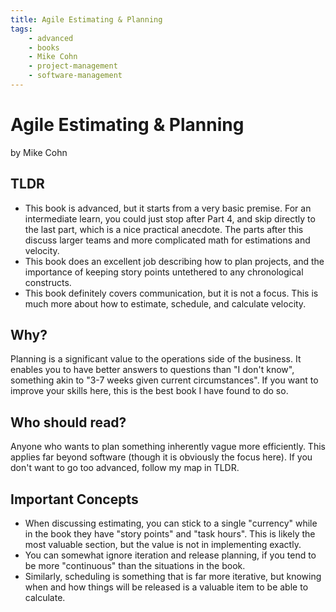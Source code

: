 ```yaml
---
title: Agile Estimating & Planning
tags:
    - advanced
    - books
    - Mike Cohn
    - project-management
    - software-management
---
```


# Agile Estimating & Planning

by Mike Cohn

## TLDR

-   This book is advanced, but it starts from a very basic premise. For an intermediate learn, you could just stop after Part 4, and skip directly to the last part, which is a nice practical anecdote. The parts after this discuss larger teams and more complicated math for estimations and velocity.
-   This book does an excellent job describing how to plan projects, and the importance of keeping story points untethered to any chronological constructs.
-   This book definitely covers communication, but it is not a focus. This is much more about how to estimate, schedule, and calculate velocity.

## Why?

Planning is a significant value to the operations side of the business. It enables you to have better answers to questions than "I don't know", something akin to "3-7 weeks given current circumstances". If you want to improve your skills here, this is the best book I have found to do so.

## Who should read?

Anyone who wants to plan something inherently vague more efficiently. This applies far beyond software (though it is obviously the focus here). If you don't want to go too advanced, follow my map in TLDR.

## Important Concepts

-   When discussing estimating, you can stick to a single "currency" while in the book they have "story points" and "task hours". This is likely the most valuable section, but the value is not in implementing exactly.
-   You can somewhat ignore iteration and release planning, if you tend to be more "continuous" than the situations in the book.
-   Similarly, scheduling is something that is far more iterative, but knowing when and how things will be released is a valuable item to be able to calculate.
